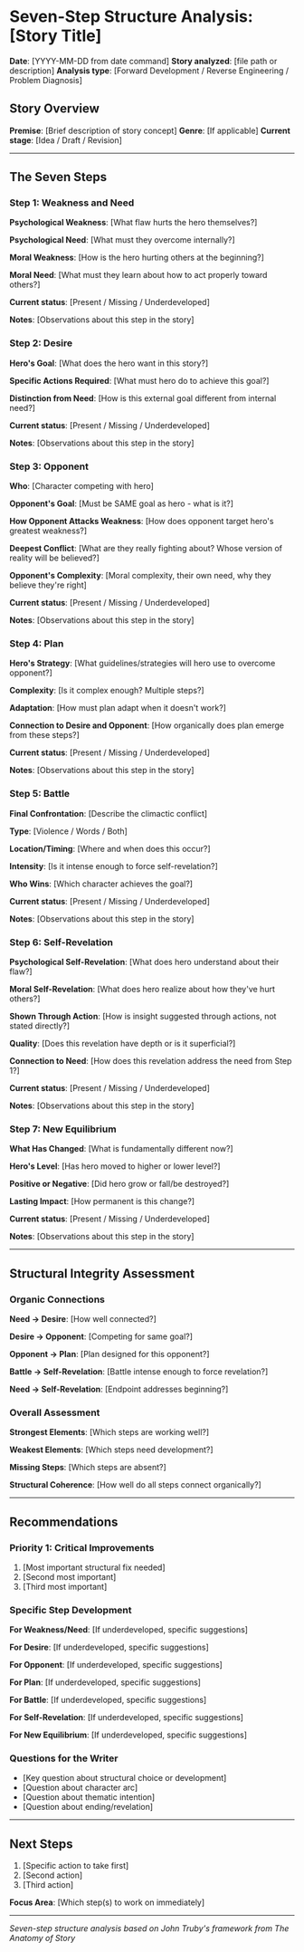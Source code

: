 # Seven-Step Structure Analysis: [Story Title]

**Date**: [YYYY-MM-DD from date command]
**Story analyzed**: [file path or description]
**Analysis type**: [Forward Development / Reverse Engineering / Problem Diagnosis]

## Story Overview

**Premise**: [Brief description of story concept]
**Genre**: [If applicable]
**Current stage**: [Idea / Draft / Revision]

---

## The Seven Steps

### Step 1: Weakness and Need

**Psychological Weakness**: [What flaw hurts the hero themselves?]

**Psychological Need**: [What must they overcome internally?]

**Moral Weakness**: [How is the hero hurting others at the beginning?]

**Moral Need**: [What must they learn about how to act properly toward others?]

**Current status**: [Present / Missing / Underdeveloped]

**Notes**: [Observations about this step in the story]

### Step 2: Desire

**Hero's Goal**: [What does the hero want in this story?]

**Specific Actions Required**: [What must hero do to achieve this goal?]

**Distinction from Need**: [How is this external goal different from internal need?]

**Current status**: [Present / Missing / Underdeveloped]

**Notes**: [Observations about this step in the story]

### Step 3: Opponent

**Who**: [Character competing with hero]

**Opponent's Goal**: [Must be SAME goal as hero - what is it?]

**How Opponent Attacks Weakness**: [How does opponent target hero's greatest weakness?]

**Deepest Conflict**: [What are they really fighting about? Whose version of reality will be believed?]

**Opponent's Complexity**: [Moral complexity, their own need, why they believe they're right]

**Current status**: [Present / Missing / Underdeveloped]

**Notes**: [Observations about this step in the story]

### Step 4: Plan

**Hero's Strategy**: [What guidelines/strategies will hero use to overcome opponent?]

**Complexity**: [Is it complex enough? Multiple steps?]

**Adaptation**: [How must plan adapt when it doesn't work?]

**Connection to Desire and Opponent**: [How organically does plan emerge from these steps?]

**Current status**: [Present / Missing / Underdeveloped]

**Notes**: [Observations about this step in the story]

### Step 5: Battle

**Final Confrontation**: [Describe the climactic conflict]

**Type**: [Violence / Words / Both]

**Location/Timing**: [Where and when does this occur?]

**Intensity**: [Is it intense enough to force self-revelation?]

**Who Wins**: [Which character achieves the goal?]

**Current status**: [Present / Missing / Underdeveloped]

**Notes**: [Observations about this step in the story]

### Step 6: Self-Revelation

**Psychological Self-Revelation**: [What does hero understand about their flaw?]

**Moral Self-Revelation**: [What does hero realize about how they've hurt others?]

**Shown Through Action**: [How is insight suggested through actions, not stated directly?]

**Quality**: [Does this revelation have depth or is it superficial?]

**Connection to Need**: [How does this revelation address the need from Step 1?]

**Current status**: [Present / Missing / Underdeveloped]

**Notes**: [Observations about this step in the story]

### Step 7: New Equilibrium

**What Has Changed**: [What is fundamentally different now?]

**Hero's Level**: [Has hero moved to higher or lower level?]

**Positive or Negative**: [Did hero grow or fall/be destroyed?]

**Lasting Impact**: [How permanent is this change?]

**Current status**: [Present / Missing / Underdeveloped]

**Notes**: [Observations about this step in the story]

---

## Structural Integrity Assessment

### Organic Connections

**Need → Desire**: [How well connected?]

**Desire → Opponent**: [Competing for same goal?]

**Opponent → Plan**: [Plan designed for this opponent?]

**Battle → Self-Revelation**: [Battle intense enough to force revelation?]

**Need → Self-Revelation**: [Endpoint addresses beginning?]

### Overall Assessment

**Strongest Elements**: [Which steps are working well?]

**Weakest Elements**: [Which steps need development?]

**Missing Steps**: [Which steps are absent?]

**Structural Coherence**: [How well do all steps connect organically?]

---

## Recommendations

### Priority 1: Critical Improvements
1. [Most important structural fix needed]
2. [Second most important]
3. [Third most important]

### Specific Step Development

**For Weakness/Need**: [If underdeveloped, specific suggestions]

**For Desire**: [If underdeveloped, specific suggestions]

**For Opponent**: [If underdeveloped, specific suggestions]

**For Plan**: [If underdeveloped, specific suggestions]

**For Battle**: [If underdeveloped, specific suggestions]

**For Self-Revelation**: [If underdeveloped, specific suggestions]

**For New Equilibrium**: [If underdeveloped, specific suggestions]

### Questions for the Writer

- [Key question about structural choice or development]
- [Question about character arc]
- [Question about thematic intention]
- [Question about ending/revelation]

---

## Next Steps

1. [Specific action to take first]
2. [Second action]
3. [Third action]

**Focus Area**: [Which step(s) to work on immediately]

---

*Seven-step structure analysis based on John Truby's framework from The Anatomy of Story*

